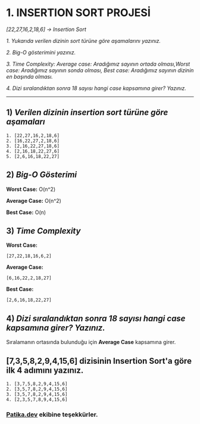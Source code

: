 # **1. INSERTION SORT PROJESİ**

*[22,27,16,2,18,6] -> Insertion Sort*

*1.* *Yukarıda verilen dizinin sort türüne göre aşamalarını yazınız.*

*2.* *Big-O gösterimini yazınız.*

*3.* *Time Complexity: Average case: Aradığımız sayının ortada olması,Worst case: Aradığımız sayının sonda olması, Best case: Aradığımız sayının dizinin en başında olması.*

*4.* *Dizi sıralandıktan sonra 18 sayısı hangi case kapsamına girer? Yazınız.*

------

## **1)** ***Verilen dizinin insertion sort türüne göre aşamaları***

```
1. [22,27,16,2,18,6]
2. [16,22,27,2,18,6]
3. [2,16,22,27,18,6]
4. [2,16,18,22,27,6]
5. [2,6,16,18,22,27]
```



## **2)** ***Big-O Gösterimi***

**Worst Case:** O(n^2)

**Average Case:** O(n^2)

**Best Case:** O(n)

## **3)** ***Time Complexity***

**Worst Case:**

```
[27,22,18,16,6,2]
```

**Average Case:**

```
[6,16,22,2,18,27]
```

**Best Case:**

```
[2,6,16,18,22,27]
```

## **4)** ***Dizi sıralandıktan sonra 18 sayısı hangi case kapsamına girer? Yazınız.***

Sıralamanın ortasında bulunduğu için **Average Case** kapsamına girer.





## **[7,3,5,8,2,9,4,15,6] dizisinin Insertion Sort'a göre ilk 4 adımını yazınız.**

```
1. [3,7,5,8,2,9,4,15,6]
2. [3,5,7,8,2,9,4,15,6]
3. [3,5,7,8,2,9,4,15,6]
4. [2,3,5,7,8,9,4,15,6]
```



### **[Patika.dev](https://app.patika.dev/) ekibine teşekkürler.**